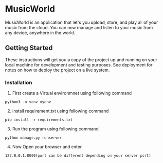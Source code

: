 # MusicWorld
MusicWorld is an application that let's you upload, store, and play all of your
music from the cloud. You can now manage and listen to your music from any device,
anywhere in the world.
## Getting Started

These instructions will get you a copy of the project up and running on your local machine for development and testing purposes. See deployment for notes on how to deploy the project on a live system.

### Installation

1. First create a Virtual environmnet using following command

```
python3 -m venv myenv
```
2. install requirement.txt using following command
```
pip install -r requirements.txt
```
3. Run the program using following command

```
python manage.py runserver
```
4. Now Open your browser and enter
```
127.0.0.1:8000(port can be different depending on your server port)
```
